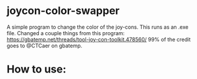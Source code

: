 # joycon-color-swapper

A simple program to change the color of the joy-cons. This runs as an .exe file.
Changed a couple things from this program: https://gbatemp.net/threads/tool-joy-con-toolkit.478560/
99% of the credit goes to @CTCaer on gbatemp.

# How to use:
